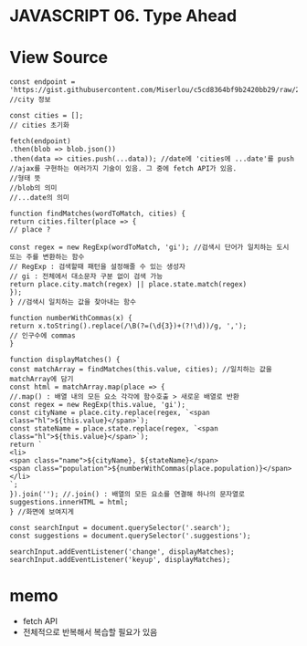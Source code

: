 # JAVASCRIPT 06. Type Ahead


# View Source

    const endpoint = 'https://gist.githubusercontent.com/Miserlou/c5cd8364bf9b2420bb29/raw/2bf258763cdddd704f8ffd3ea9a3e81d25e2c6f6/cities.json';
    //city 정보 

    const cities = [];
    // cities 초기화

    fetch(endpoint)
    .then(blob => blob.json()) 
    .then(data => cities.push(...data)); //date에 'cities에 ...date'를 push
    //ajax를 구현하는 여러가지 기술이 있음. 그 중에 fetch API가 있음.
    //형태 뜻
    //blob의 의미
    //...date의 의미

    function findMatches(wordToMatch, cities) {
    return cities.filter(place => {
    // place ?

    const regex = new RegExp(wordToMatch, 'gi'); //검색시 단어가 일치하는 도시 또는 주를 변환하는 함수
    // RegExp : 검색할때 패턴을 설정해줄 수 있는 생성자
    // gi : 전체에서 대소문자 구분 없이 검색 가능
    return place.city.match(regex) || place.state.match(regex)
    });
    } //검색시 일치하는 값을 찾아내는 함수

    function numberWithCommas(x) {
    return x.toString().replace(/\B(?=(\d{3})+(?!\d))/g, ',');
    // 인구수에 commas
    }

    function displayMatches() {
    const matchArray = findMatches(this.value, cities); //일치하는 값을 matchArray에 담기
    const html = matchArray.map(place => {
    //.map() : 배열 내의 모든 요소 각각에 함수호출 > 새로운 배열로 반환
    const regex = new RegExp(this.value, 'gi');
    const cityName = place.city.replace(regex, `<span class="hl">${this.value}</span>`);
    const stateName = place.state.replace(regex, `<span class="hl">${this.value}</span>`);
    return `
    <li>
    <span class="name">${cityName}, ${stateName}</span>
    <span class="population">${numberWithCommas(place.population)}</span>
    </li>
    `;
    }).join(''); //.join() : 배열의 모든 요소를 연결해 하나의 문자열로
    suggestions.innerHTML = html;
    } //화면에 보여지게

    const searchInput = document.querySelector('.search');
    const suggestions = document.querySelector('.suggestions');

    searchInput.addEventListener('change', displayMatches);
    searchInput.addEventListener('keyup', displayMatches);


# memo
 * fetch API
 * 전체적으로 반복해서 복습할 필요가 있음



